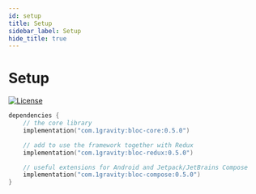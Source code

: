 ```yaml
---
id: setup
title: Setup
sidebar_label: Setup
hide_title: true
---
```


# Setup

[![License](https://img.shields.io/badge/License-Apache%202.0-blue.svg)](http://www.apache.org/licenses/LICENSE-2.0)

```kotlin
dependencies {
    // the core library
    implementation("com.1gravity:bloc-core:0.5.0")

    // add to use the framework together with Redux
    implementation("com.1gravity:bloc-redux:0.5.0")

    // useful extensions for Android and Jetpack/JetBrains Compose
    implementation("com.1gravity:bloc-compose:0.5.0")
}
```
